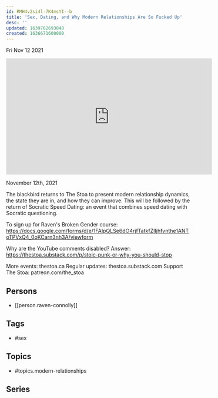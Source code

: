 ```yaml
---
id: RMH4v2si4l-7K4msYI--b
title: 'Sex, Dating, and Why Modern Relationships Are So Fucked Up'
desc: ''
updated: 1639762693848
created: 1636671600000
---
```





Fri Nov 12 2021

<iframe width="560" height="315" src="https://www.youtube.com/embed/O4K4vXHrZTw" title="Sex, Dating, and Why Modern Relationships Are So Fucked Up w/ Raven Connolly" frameborder="0" allow="accelerometer; autoplay; clipboard-write; encrypted-media; gyroscope; picture-in-picture" allowfullscreen ></iframe>

November 12th, 2021

The blackbird returns to The Stoa to present modern relationship dynamics, the state they are in, and how they can improve. This will be followed by the return of Socratic Speed Dating: an event that combines speed dating with Socratic questioning.

To sign up for Raven's Broken Gender course: https://docs.google.com/forms/d/e/1FAIpQLSe6dO4rjfTatkfZIIjhfvnthe1ANToTPVxQ4_0oKCarn3nh3A/viewform

Why are the YouTube comments disabled? Answer: https://thestoa.substack.com/p/stoic-punk-or-why-you-should-stop

More events: thestoa.ca
Regular updates: thestoa.substack.com
Support The Stoa: patreon.com/the_stoa

## Persons

- [[person.raven-connolly]]

## Tags

- #sex

## Topics

- #topics.modern-relationships

## Series



